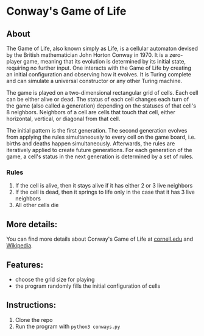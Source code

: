 # Conway's Game of Life

## About
The Game of Life, also known simply as Life, is a cellular automaton devised by the British mathematician John Horton Conway in 1970. It is a zero-player game, meaning that its evolution is determined by its initial state, requiring no further input. One interacts with the Game of Life by creating an initial configuration and observing how it evolves. It is Turing complete and can simulate a universal constructor or any other Turing machine. 

The game is played on a two-dimensional rectangular grid of cells. Each cell can be either alive or dead. The status of each cell changes each turn of the game (also called a generation) depending on the statuses of that cell's 8 neighbors. Neighbors of a cell are cells that touch that cell, either horizontal, vertical, or diagonal from that cell.

The initial pattern is the first generation. The second generation evolves from applying the rules simultaneously to every cell on the game board, i.e. births and deaths happen simultaneously. Afterwards, the rules are iteratively applied to create future generations. For each generation of the game, a cell's status in the next generation is determined by a set of rules.

### Rules
1. If the cell is alive, then it stays alive if it has either 2 or 3 live neighbors
2. If the cell is dead, then it springs to life only in the case that it has 3 live neighbors
3. All other cells die

## More details:    
You can find more details about Conway's Game of Life at [cornell.edu](http://pi.math.cornell.edu/~lipa/mec/lesson6.html) and [Wikipedia](https://en.wikipedia.org/wiki/Conway%27s_Game_of_Life).

## Features:
- choose the grid size for playing
- the program randomly fills the initial configuration of cells

## Instructions:
1. Clone the repo
2. Run the program with `python3 conways.py`